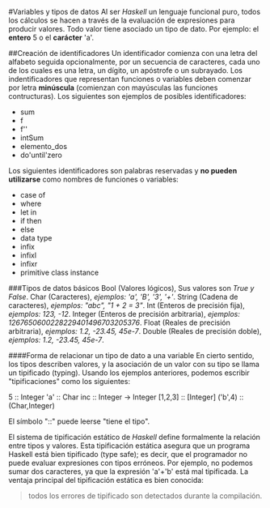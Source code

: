 #Variables y tipos de datos
Al ser *Haskell* un lenguaje funcional puro, todos los cálculos se hacen a través de la evaluación de expresiones para producir valores. Todo valor tiene asociado un tipo de dato. Por ejemplo: el **entero** 5 o el **carácter** 'a'.

##Creación de identificadores
Un identificador comienza con una letra del alfabeto seguida opcionalmente, por un secuencia de caracteres, cada uno de los cuales es una letra, un dígito, un apóstrofe o un subrayado. Los indentificadores que representan funciones o variables deben comenzar por letra **minúscula** (comienzan con mayúsculas las funciones contructuras). Los siguientes son ejemplos de posibles identificadores:

- sum
- f
- f''
- intSum
- elemento_dos
- do'until'zero

Los siguientes identificadores son palabras reservadas y **no pueden utilizarse** como nombres de funciones o variables:

- case of
- where
- let in
- if then
- else
- data type
- infix
- infixl
- infixr
- primitive class instance

###Tipos de datos básicos
Bool (Valores lógicos), Sus valores son *True y False*.
Char (Caracteres), *ejemplos: 'a', 'B', '3', '+'*.
String (Cadena de caracteres), *ejemplos: "abc", "1 + 2 = 3"*.
Int (Enteros de precisión fija), *ejemplos: 123, -12*.
Integer (Enteros de precisión arbitraria), *ejemplos: 1267650600228229401496703205376*.
Float (Reales de precisión arbitraria), *ejemplos: 1.2, -23.45, 45e-7*.
Double (Reales de precisión doble), *ejemplos: 1.2, -23.45, 45e-7*.

####Forma de relacionar un tipo de dato a una variable
En cierto sentido, los tipos describen valores, y la asociación de un valor con su tipo se llama un tipificado (typing). Usando los ejemplos anteriores, podemos escribir "tipificaciones" como los siguientes:

  5 :: Integer
  'a' :: Char
  inc :: Integer -> Integer
  [1,2,3] :: [Integer]
  ('b',4) :: (Char,Integer)

El símbolo "::" puede leerse "tiene el tipo".

El sistema de tipificación estático de *Haskell* define formalmente la relación entre tipos y valores. Esta tipificación estática asegura que un programa Haskell está bien tipificado (type safe); es decir, que el programador no puede evaluar expresiones con tipos erróneos. Por ejemplo, no podemos sumar dos caracteres, ya que la expresión 'a'+'b' está mal tipificada. La ventaja principal del tipificación estática es bien conocida:
>todos los errores de tipificado son detectados durante la compilación.

